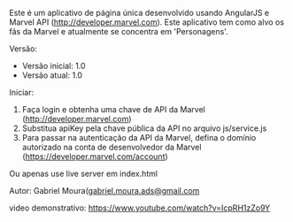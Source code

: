 Este é um aplicativo de página única desenvolvido usando AngularJS e Marvel API (http://developer.marvel.com).
Este aplicativo tem como alvo os fãs da Marvel e atualmente se concentra em 'Personagens'.

Versão:
- Versão inicial: 1.0
- Versão atual: 1.0

Iniciar:
1. Faça login e obtenha uma chave de API da Marvel (http://developer.marvel.com)
2. Substitua apiKey pela chave pública da API no arquivo js/service.js
3. Para passar na autenticação da API da Marvel, defina o domínio autorizado na conta de desenvolvedor da Marvel (https://developer.marvel.com/account)

Ou apenas use live server em index.html

Autor:
Gabriel Moura(gabriel.moura.ads@gmail.com

video demonstrativo:  https://www.youtube.com/watch?v=IcpRH1zZo9Y

